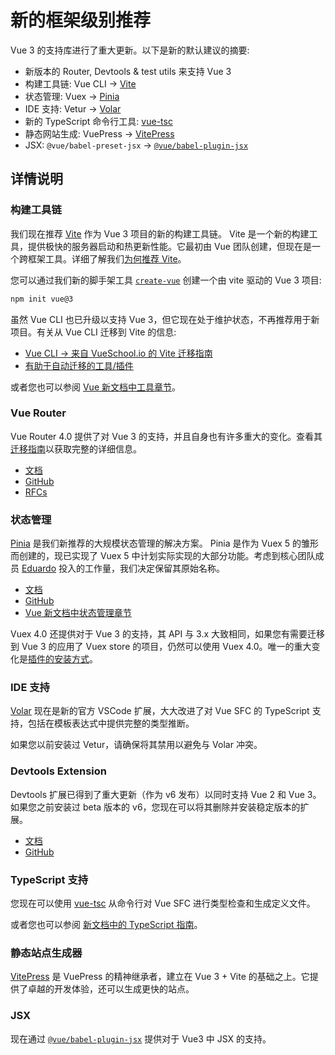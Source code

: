 # 新的框架级别推荐

Vue 3 的支持库进行了重大更新。以下是新的默认建议的摘要:

- 新版本的 Router, Devtools & test utils 来支持 Vue 3
- 构建工具链: Vue CLI -> [Vite](https://cn.vitejs.dev/)
- 状态管理: Vuex -> [Pinia](https://pinia.vuejs.org/zh/index.html)
- IDE 支持: Vetur -> [Volar](https://marketplace.visualstudio.com/items?itemName=johnsoncodehk.volar)
- 新的 TypeScript 命令行工具: [vue-tsc](https://github.com/johnsoncodehk/volar/tree/master/vue-language-tools/vue-tsc)
- 静态网站生成: VuePress -> [VitePress](https://vitepress.vuejs.org/)
- JSX: `@vue/babel-preset-jsx` -> [`@vue/babel-plugin-jsx`](https://github.com/vuejs/babel-plugin-jsx)

## 详情说明

### 构建工具链

我们现在推荐 [Vite](https://cn.vitejs.dev/) 作为 Vue 3 项目的新的构建工具链。 Vite 是一个新的构建工具，提供极快的服务器启动和热更新性能。它最初由 Vue 团队创建，但现在是一个跨框架工具。详细了解我们[为何推荐 Vite](https://cn.vitejs.dev/guide/why.html)。

您可以通过我们新的脚手架工具 [`create-vue`](https://github.com/vuejs/create-vue) 创建一个由 vite 驱动的 Vue 3 项目:

```bash
npm init vue@3
```

虽然 Vue CLI 也已升级以支持 Vue 3，但它现在处于维护状态，不再推荐用于新项目。有关从 Vue CLI 迁移到 Vite 的信息:

- [Vue CLI -> 来自 VueSchool.io 的 Vite 迁移指南](https://vueschool.io/articles/vuejs-tutorials/how-to-migrate-from-vue-cli-to-vite/)
- [有助于自动迁移的工具/插件](https://github.com/vitejs/awesome-vite#vue-cli)

或者您也可以参阅 [Vue 新文档中工具章节](https://cn.vuejs.org/guide/scaling-up/tooling.html)。

### Vue Router

Vue Router 4.0 提供了对 Vue 3 的支持，并且自身也有许多重大的变化。查看其[迁移指南](https://router.vuejs.org/zh/guide/migration/index.html)以获取完整的详细信息。

- [文档](https://router.vuejs.org/zh/index.html)
- [GitHub](https://github.com/vuejs/router)
- [RFCs](https://github.com/vuejs/rfcs/pulls?q=is%3Apr+is%3Amerged+label%3Arouter)

### 状态管理

[Pinia](https://pinia.vuejs.org/zh/index.html) 是我们新推荐的大规模状态管理的解决方案。 Pinia 是作为 Vuex 5 的雏形而创建的，现已实现了 Vuex 5 中计划实际实现的大部分功能。考虑到核心团队成员 [Eduardo](https://github.com/posva) 投入的工作量，我们决定保留其原始名称。

- [文档](https://pinia.vuejs.org/zh/index.html)
- [GitHub](https://github.com/vuejs/pinia)
- [Vue 新文档中状态管理章节](https://cn.vuejs.org/guide/scaling-up/state-management.html)

Vuex 4.0 还提供对于 Vue 3 的支持，其 API 与 3.x 大致相同，如果您有需要迁移到 Vue 3 的应用了 Vuex store 的项目，仍然可以使用 Vuex 4.0。唯一的重大变化是[插件的安装方式](https://vuex.vuejs.org/zh/guide/migrating-to-4-0-from-3-x.html#%E5%AE%89%E8%A3%85%E8%BF%87%E7%A8%8B)。

### IDE 支持

[Volar](https://github.com/johnsoncodehk/volar) 现在是新的官方 VSCode 扩展，大大改进了对 Vue SFC 的 TypeScript 支持，包括在模板表达式中提供完整的类型推断。

如果您以前安装过 Vetur，请确保将其禁用以避免与 Volar 冲突。

### Devtools Extension

Devtools 扩展已得到了重大更新（作为 v6 发布）以同时支持 Vue 2 和 Vue 3。如果您之前安装过 beta 版本的 v6，您现在可以将其删除并安装稳定版本的扩展。

- [文档](https://devtools.vuejs.org/guide/installation.html)
- [GitHub](https://github.com/vuejs/devtools)

### TypeScript 支持

您现在可以使用 [vue-tsc](https://github.com/johnsoncodehk/volar/tree/master/vue-language-tools/vue-tsc) 从命令行对 Vue SFC 进行类型检查和生成定义文件。

或者您也可以参阅 [新文档中的 TypeScript 指南](https://cn.vuejs.org/guide/typescript/overview.html)。

### 静态站点生成器

[VitePress](https://vitepress.vuejs.org/) 是 VuePress 的精神继承者，建立在 Vue 3 + Vite 的基础之上。它提供了卓越的开发体验，还可以生成更快的站点。

### JSX

现在通过  [`@vue/babel-plugin-jsx`](https://github.com/vuejs/babel-plugin-jsx)  提供对于 Vue3 中 JSX 的支持。
